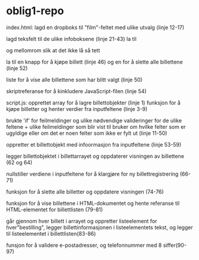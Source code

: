 # oblig1-repo

index.html:
lagd en dropboks til "film"-feltet med ulike utvalg (linje 12-17)

lagd teksfelt til de ulike infoboksene (linje 21-43)
    la til <div> og mellomrom slik at det ikke lå så tett

la til en knapp for å kjøpe billett (linje 46) og en for å slette alle billettene (linje 52)

liste for å vise alle billettene som har blitt valgt (linje 50)

skriptreferanse for å kinkludere JavaScript-filen (linje 54)


script.js:
opprettet array for å lagre billettobjekter (linje 1)
funksjon for å kjøpe billetter og henter verdier fra inputfeltene (linje 3-9)

brukte 'if' for feilmeldinger og ulike nødvendige valideringer for de ulike feltene + ulike feilmeldinger som blir vist til bruker om hvilke felter som er ugyldige eller om det er noen felter som ikke er fylt ut (linje 11-50)

oppretter et billettobjekt med infoormasjon fra inputfeltene (linje 53-59)

legger billettobjektet i billettarrayet og oppdaterer visningen av billettene (62 og 64)

nullstiller verdiene i inputfeltene for å klargjøre for ny billettregistrering (66-71)

funksjon for å slette alle billetter og oppdatere visningen (74-76)

funksjon for å vise billettene i HTML-dokumentet og hente referanse til HTML-elementet for billettlisten (79-81)

går gjennom hver billett i arrayet og oppretter listeelement for hver"bestilling", legger billettinformasjonen i listeelementets tekst, og legger til listeelementet i billettlisten(83-86)

funsjon for å validere e-postadresser, og telefonnummer med 8 siffer(90-97)

